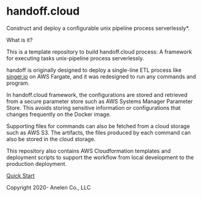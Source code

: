 # handoff.cloud

Construct and deploy a configurable unix pipeline process serverlessly*.

What is it?

This is a template repository to build handoff.cloud process:
A framework for executing tasks unix-pipeline process serverlessly.

handoff is originally designed to deploy a single-line ETL process like
[singer.io](https://singer.io) on AWS Fargate, and it was redesigned to
run any commands and program.

In handoff.cloud framework, the configurations are stored and retrieved
from a secure parameter store such as AWS Systems Manager Parameter Store.
This avoids storing sensitive information or configurations that changes
frequently on the Docker image.

Supporting files for commands can also be fetched from a cloud storage such
as AWS S3. The artifacts, the files produced by each command can also
be stored in the cloud storage.

This repository also contains AWS Cloudformation templates and deployment
scripts to support the workflow from local development to the production
deployment.

[Quick Start](https://dev.handoff.cloud/en/latest/quick_start.html)

Copyright 2020- Anelen Co., LLC
